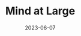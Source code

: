 ---
title: "Mind at Large"
type: hashtag
date: 2023-06-07
hashtag: mind-at-large
tags:
  - Aldous Huxley
---